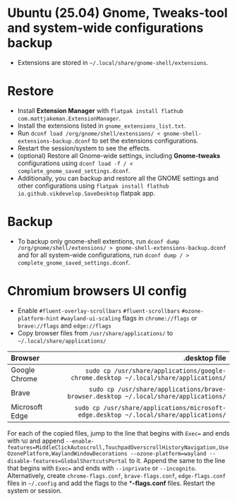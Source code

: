 # Ubuntu (25.04) Gnome, Tweaks-tool and system-wide configurations backup

* Extensions are stored in ```~/.local/share/gnome-shell/extensions```.

# Restore
- Install **Extension Manager** with `flatpak install flathub com.mattjakeman.ExtensionManager`.
- Install the extensions listed in `gnome_extensions_list.txt`.
- Run `dconf load /org/gnome/shell/extensions/ < gnome-shell-extensions-backup.dconf` to set the extensions configurations. 
- Restart the session/system to see the effects.
- (optional) Restore all Gnome-wide settings, including **Gnome-tweaks** configurations using `dconf load -f / < complete_gnome_saved_settings.dconf`.
- Additionally, you can backup and restore all the GNOME settings and other configurations using `flatpak install flathub io.github.vikdevelop.SaveDesktop` flatpak app.

# Backup
- To backup only gnome-shell extentions, run `dconf dump /org/gnome/shell/extensions/ > gnome-shell-extensions-backup.dconf` and for all system-wide configurations, run `dconf dump / > complete_gnome_saved_settings.dconf`.

# Chromium browsers UI config

- Enable `#fluent-overlay-scrollbars` `#fluent-scrollbars` `#ozone-platform-hint` `#wayland-ui-scaling` flags in `chrome://flags` or `brave://flags` and `edge://flags`
- Copy browser files from `/usr/share/applications/` to `~/.local/share/applications/`

| Browser | .desktop file |
|:---|---:|
| Google Chrome | `sudo cp /usr/share/applications/google-chrome.desktop ~/.local/share/applications/` |
| Brave | `sudo cp /usr/share/applications/brave-browser.desktop ~/.local/share/applications/` |
| Microsoft Edge | `sudo cp /usr/share/applications/microsoft-edge.desktop ~/.local/share/applications/` |

For each of the copied files, jump to the line that begins with `Exec=` and ends with `%U` and append `--enable-features=MiddleClickAutoscroll,TouchpadOverscrollHistoryNavigation,UseOzonePlatform,WaylandWindowDecorations --ozone-platform=wayland --disable-features=GlobalShortcutsPortal` to it. Append the same to the line that begins with `Exec=` and ends with `--inprivate` or `--incognito`. Alternatively, create `chrome-flags.conf`, `brave-flags.conf`, `edge-flags.conf` files in `~/.config` and add the flags to the ***-flags.conf** files. Restart the system or session.

